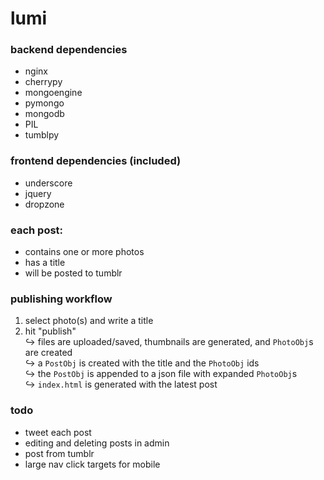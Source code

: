 lumi
====
### backend dependencies
* nginx
* cherrypy
* mongoengine
* pymongo
* mongodb
* PIL
* tumblpy

### frontend dependencies (included)
* underscore
* jquery
* dropzone

### each post:
* contains one or more photos
* has a title
* will be posted to tumblr

### publishing workflow
1. select photo(s) and write a title
2. hit "publish"  
   ↪ files are uploaded/saved, thumbnails are generated, and `PhotoObj`s are created  
   ↪ a `PostObj` is created with the title and the `PhotoObj` ids  
   ↪ the `PostObj` is appended to a json file with expanded `PhotoObj`s  
   ↪ `index.html` is generated with the latest post

### todo
* tweet each post
* editing and deleting posts in admin
* post from tumblr
* large nav click targets for mobile
